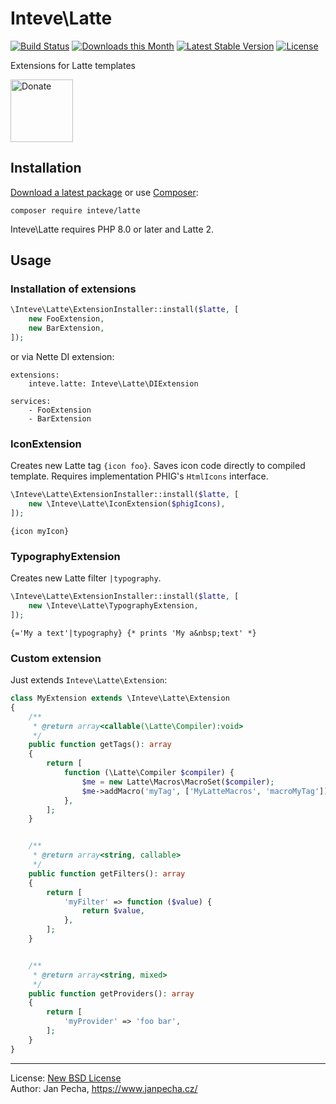 # Inteve\Latte

[![Build Status](https://github.com/inteve/latte/workflows/Build/badge.svg)](https://github.com/inteve/latte/actions)
[![Downloads this Month](https://img.shields.io/packagist/dm/inteve/latte.svg)](https://packagist.org/packages/inteve/latte)
[![Latest Stable Version](https://poser.pugx.org/inteve/latte/v/stable)](https://github.com/inteve/latte/releases)
[![License](https://img.shields.io/badge/license-New%20BSD-blue.svg)](https://github.com/inteve/latte/blob/master/license.md)

Extensions for Latte templates

<a href="https://www.janpecha.cz/donate/"><img src="https://buymecoffee.intm.org/img/donate-banner.v1.svg" alt="Donate" height="100"></a>


## Installation

[Download a latest package](https://github.com/inteve/latte/releases) or use [Composer](http://getcomposer.org/):

```
composer require inteve/latte
```

Inteve\Latte requires PHP 8.0 or later and Latte 2.


## Usage

### Installation of extensions

``` php
\Inteve\Latte\ExtensionInstaller::install($latte, [
	new FooExtension,
	new BarExtension,
]);
```

or via Nette DI extension:

```neon
extensions:
	inteve.latte: Inteve\Latte\DIExtension

services:
	- FooExtension
	- BarExtension
```


### IconExtension

Creates new Latte tag `{icon foo}`. Saves icon code directly to compiled template. Requires implementation PHIG's `HtmlIcons` interface.

```php
\Inteve\Latte\ExtensionInstaller::install($latte, [
	new \Inteve\Latte\IconExtension($phigIcons),
]);
```

```latte
{icon myIcon}
```


### TypographyExtension

Creates new Latte filter `|typography`.

```php
\Inteve\Latte\ExtensionInstaller::install($latte, [
	new \Inteve\Latte\TypographyExtension,
]);
```

```latte
{='My a text'|typography} {* prints 'My a&nbsp;text' *}
```


### Custom extension

Just extends `Inteve\Latte\Extension`:

```php
class MyExtension extends \Inteve\Latte\Extension
{
	/**
	 * @return array<callable(\Latte\Compiler):void>
	 */
	public function getTags(): array
	{
		return [
			function (\Latte\Compiler $compiler) {
				$me = new Latte\Macros\MacroSet($compiler);
				$me->addMacro('myTag', ['MyLatteMacros', 'macroMyTag']);
			},
		];
	}


	/**
	 * @return array<string, callable>
	 */
	public function getFilters(): array
	{
		return [
			'myFilter' => function ($value) {
				return $value,
			},
		];
	}


	/**
	 * @return array<string, mixed>
	 */
	public function getProviders(): array
	{
		return [
			'myProvider' => 'foo bar',
		];
	}
}
```

------------------------------

License: [New BSD License](license.md)
<br>Author: Jan Pecha, https://www.janpecha.cz/
